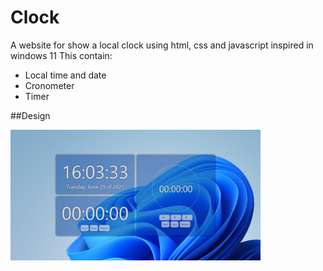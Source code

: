 # Clock
A website for show a local clock using html, css and javascript inspired in windows 11
This contain:
- Local time and date
- Cronometer
- Timer

##Design
<p>
  <img src="assets/capture.jpeg" width="400"/>
</p>
